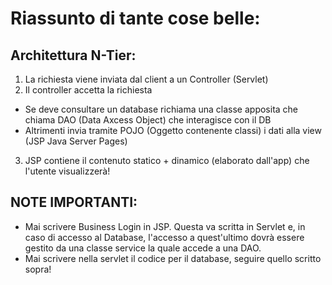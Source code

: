 # Riassunto di tante cose belle:

## Architettura N-Tier: 

1) La richiesta viene inviata dal client a un Controller (Servlet)
2) Il controller accetta la richiesta
  * Se deve consultare un database richiama una classe apposita che chiama DAO (Data Axcess Object) che interagisce con il DB
  * Altrimenti invia tramite POJO (Oggetto contenente classi) i dati alla view (JSP Java Server Pages)
3) JSP contiene il contenuto statico + dinamico (elaborato dall'app) che l'utente visualizzerà!

## NOTE IMPORTANTI:
- Mai scrivere Business Login in JSP. Questa va scritta in Servlet e, in caso di accesso al Database, l'accesso a quest'ultimo dovrà essere gestito da una classe service la quale accede a una DAO.
- Mai scrivere nella servlet il codice per il database, seguire quello scritto sopra!

